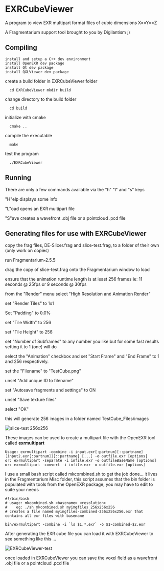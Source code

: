 # EXRCubeViewer
A program to view EXR multipart format files of cubic dimensions X==Y==Z

A Fragmentarium support tool brought to you by Digilantism ;)

## Compiling

    install and setup a C++ dev environment
    install OpenEXR dev package
    install Qt dev package
    install QGLViewer dev package

create a build folder in EXRCubeViewer folder

`  cd EXRCubeViewer
  mkdir build`

change directory to the build folder

`  cd build`

initialize with cmake

`  cmake ..`

compile the executable

`  make`

test the program

`  ./EXRCubeViewer`

## Running
There are only a few commands available via the "h" "l" and "s" keys

 "H"elp displays some info
 
 "L"oad opens an EXR multipart file
 
 "S"ave creates a wavefront .obj file or a pointcloud .pcd file
 

## Generating files for use with EXRCubeViewer

copy the frag files, DE-Slicer.frag and slice-test.frag, to a folder of their own (only work on copies)

run Fragmentarium-2.5.5

drag the copy of slice-test.frag onto the Fragmentarium window to load

ensure that the animation runtime length is at least 256 frames ie: 11 seconds @ 25fps or 9 seconds @ 30fps

from the "Render" menu select "High Resolution and Animation Render"

set "Render Tiles" to 1x1

Set "Padding" to 0.0%

set "Tile Width" to 256

set "Tile Height" to 256

set "Number of Subframes" to any number you like but for some fast results setting it to 1 (one) will do

select the "Animation" checkbox and set "Start Frame" and "End Frame" to 1 and 256 respectively.

set the "Filename" to "TestCube.png"

unset "Add unique ID to filename"

set "Autosave fragments and settings" to ON

unset "Save texture files"

select "OK"


this will generate 256 images in a folder named TestCube_Files/images

![slice-test 256x256](https://user-images.githubusercontent.com/4978723/123578379-8e6e8b00-d78a-11eb-9e47-a75b8a94b0cf.gif)

These images can be used to create a multipart file with the OpenEXR tool called **exrmultipart**
    
    Usage: exrmultipart -combine -i input.exr[:partnum][::partname] [input2.exr[:partnum]][::partname] [...] -o outfile.exr [options]
    or: exrmultipart -separate -i infile.exr -o outfileBaseName [options]
    or: exrmultipart -convert -i infile.exr -o outfile.exr [options]
    
I use a small bash script called mkcombined.sh to get the job done... it lives in the Fragmentarium Misc folder, this script assumes that the bin folder is populated with tools from the OpenEXR package, you may have to edit to suite your needs

    
    #!/bin/bash
    # usage: mkcombined.sh <basename> <resolution>
    #    eg: ./sh mkcombined.sh myimgfiles 256x256x256
    # creates a file named myimgfiles-combined-256x256x256.exr that contains all exr files with basename
   
    bin/exrmultipart -combine -i `ls $1.*.exr` -o $1-combined-$2.exr
    

After generating the EXR cube file you can load it with EXRCubeViewer to see something like this ...

![EXRCubeViewer-test](https://user-images.githubusercontent.com/4978723/123578172-199b5100-d78a-11eb-9b3d-d1e8046b93a3.gif)

once loaded in EXRCubeViewer you can save the voxel field as a wavefront .obj file or a pointcloud .pcd file
